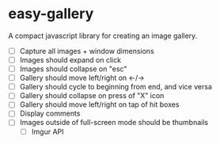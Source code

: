 # easy-gallery
A compact javascript library for creating an image gallery.

- [ ] Capture all images + window dimensions
- [ ] Images should expand on click
- [ ] Images should collapse on "esc"
- [ ] Gallery should move left/right on ←/→
- [ ] Gallery should cycle to beginning from end, and vice versa
- [ ] Gallery should collapse on press of "X" icon
- [ ] Gallery should move left/right on tap of hit boxes
- [ ] Display comments
- [ ] Images outside of full-screen mode should be thumbnails
  - [ ] Imgur API
